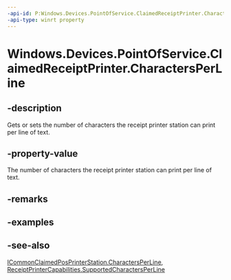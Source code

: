 ----api-id: P:Windows.Devices.PointOfService.ClaimedReceiptPrinter.CharactersPerLine
-api-type: winrt property
---<!-- Property syntaxpublic uint CharactersPerLine { get;  set; }--># Windows.Devices.PointOfService.ClaimedReceiptPrinter.CharactersPerLine## -descriptionGets or sets the number of characters the receipt printer station can print per line of text.## -property-valueThe number of characters the receipt printer station can print per line of text.## -remarks## -examples## -see-also[ICommonClaimedPosPrinterStation.CharactersPerLine](icommonclaimedposprinterstation_charactersperline.md), [ReceiptPrinterCapabilities.SupportedCharactersPerLine](receiptprintercapabilities_supportedcharactersperline.md)